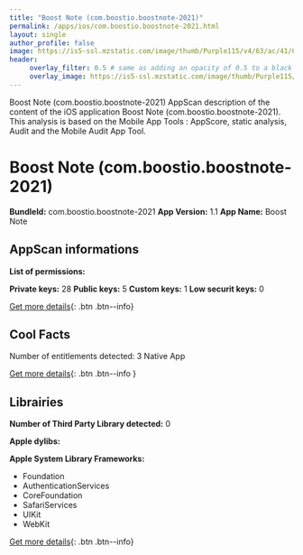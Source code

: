 ```yaml
---
title: "Boost Note (com.boostio.boostnote-2021)"
permalink: /apps/ios/com.boostio.boostnote-2021.html
layout: single
author_profile: false
image: https://is5-ssl.mzstatic.com/image/thumb/Purple115/v4/63/ac/41/63ac41cf-5c79-00dd-64b5-dea40f287b1e/AppIcon-1x_U007emarketing-0-7-0-85-220.png/512x512bb.jpg
header: 
     overlay_filter: 0.5 # same as adding an opacity of 0.5 to a black background
     overlay_image: https://is5-ssl.mzstatic.com/image/thumb/Purple115/v4/63/ac/41/63ac41cf-5c79-00dd-64b5-dea40f287b1e/AppIcon-1x_U007emarketing-0-7-0-85-220.png/512x512bb.jpg
---
```

Boost Note (com.boostio.boostnote-2021) AppScan description of the content of the iOS application Boost Note (com.boostio.boostnote-2021). This analysis is based on the Mobile App Tools : AppScore, static analysis, Audit and the Mobile Audit App Tool.

# Boost Note (com.boostio.boostnote-2021)

**BundleId:** com.boostio.boostnote-2021
**App Version:** 1.1
**App Name:** Boost Note


## AppScan informations 

**List of permissions:** 
  
  
**Private keys:** 28
**Public keys:** 5
**Custom keys:** 1
**Low securit keys:** 0
  
[Get more details](/pricing.html){: .btn .btn--info}

## Cool Facts

Number of entitlements detected: 3
Native App
  
[Get more details](/pricing.html){: .btn .btn--info }

## Librairies 
**Number of Third Party Library detected:** 0


**Apple dylibs:**


**Apple System Library Frameworks:**
- Foundation
- AuthenticationServices
- CoreFoundation
- SafariServices
- UIKit
- WebKit


  
[Get more details](/pricing.html){: .btn .btn--info}

